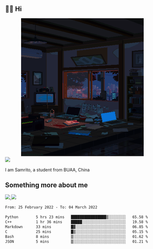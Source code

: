 ## 👋🏻 Hi

<div align="center">
<img alt="GIF" src="https://github.com/xiangsam/xiangsam/blob/271390e4ab50820a4594e3cb94b7ffaa6293de72/0_0EUAvTumWsRa2k6F.gif" width=400 height=450/>
</div>

<a href="https://github.com/xiangsam">
  <img src="https://komarev.com/ghpvc/?username=xiangsam&style=flat-square" />
</a>

I am Samrito, a student from BUAA, China


## Something more about me
<a href="https://github.com/xiangsam">
  <img src="https://github-readme-stats.vercel.app/api?username=xiangsam&show_icons=true&hide_border=true" />
</a>


<a href="https://github.com/xiangsam">
  <img src="https://github-readme-stats.vercel.app/api/top-langs/?username=xiangsam&layout=compact" />
</a>

<!--START_SECTION:waka-->

```text
From: 25 February 2022 - To: 04 March 2022

Python        5 hrs 23 mins   ████████████████▒░░░░░░░░   65.58 %
C++           1 hr 36 mins    █████░░░░░░░░░░░░░░░░░░░░   19.58 %
Markdown      33 mins         █▓░░░░░░░░░░░░░░░░░░░░░░░   06.85 %
C             25 mins         █▒░░░░░░░░░░░░░░░░░░░░░░░   05.15 %
Bash          8 mins          ▒░░░░░░░░░░░░░░░░░░░░░░░░   01.62 %
JSON          5 mins          ▒░░░░░░░░░░░░░░░░░░░░░░░░   01.21 %
```

<!--END_SECTION:waka-->

<!---
xiangsam/xiangsam is a ✨ special ✨ repository because its `README.md` (this file) appears on your GitHub profile.
You can click the Preview link to take a look at your changes.
--->
